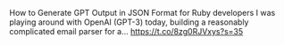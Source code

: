 
How to Generate GPT Output in JSON Format for Ruby developers
I was playing around with OpenAI (GPT-3) today, building a reasonably complicated email parser for a...
https://t.co/8zg0RJVxys?s=35

